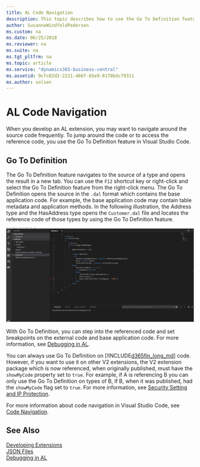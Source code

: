 ```yaml
---
title: AL Code Navigation
description: This topic describes how to use the Go To Definition feature when debugging the AL code in Dynamics 365 Business Central. 
author: SusanneWindfeldPedersen
ms.custom: na
ms.date: 06/25/2018
ms.reviewer: na
ms.suite: na
ms.tgt_pltfrm: na
ms.topic: article
ms.service: "dynamics365-business-central"
ms.assetid: 9cfc02d2-2211-466f-b5e9-8178bdc79311
ms.author: solsen
---
```


# AL Code Navigation
When you develop an AL extension, you may want to navigate around the source code frequently. To jump around the code or to access the reference code, you use the Go To Definition feature in Visual Studio Code. 

## Go To Definition
The Go To Definition feature navigates to the source of a type and opens the result in a new tab. You can use the `F12` shortcut key or right-click and select the Go To Definition feature from the right-click menu. The Go To Definition opens the source in the `.dal` format which contains the base application code. For example, the base application code may contain table metadata and application methods. In the following illustration, the Address type and the HasAddress type opens the `Customer.dal` file and locates the reference code of those types by using the Go To Definition feature. 

![F12](media/F12.gif)

With Go To Definition, you can step into the referenced code and set breakpoints on the external code and base application code. For more information, see [Debugging in AL](devenv-debugging.md).

You can always use Go To Definition on [!INCLUDE[d365fin_long_md](includes/d365fin_long_md.md)] code. However, if you want to use it on other V2 extensions, the V2 extension package which is now referenced, when originally published, must have the `showMyCode` property set to `true`. For example, if A is referencing B you can only use the Go To Definition on types of B, if B, when it was published, had the `showMyCode` flag set to `true`. For more information, see [Security Setting and IP Protection](devenv-security-settings-and-ip-protection.md). 


For more information about code navigation in Visual Studio Code, see [Code Navigation](https://code.visualstudio.com/docs/editor/editingevolved).

<!-- 
To use the Go To Definition on local server, it requires that the AL symbols are rebuilt and downloaded from C/SIDE. The application symbols that were built with the previous version of C/SIDE would not make it possible to have Go To Definition work on base application methods. -->

## See Also  
[Developing Extensions](devenv-dev-overview.md)  
[JSON Files](devenv-json-files.md)  
[Debugging in AL](devenv-debugging.md)  


